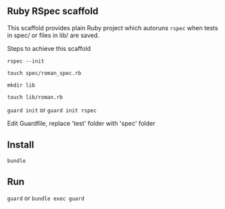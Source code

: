 ## Ruby RSpec scaffold

This scaffold provides plain Ruby project which autoruns `rspec` when tests in spec/ or files in lib/ are saved.



Steps to achieve this scaffold

`rspec --init`

`touch spec/roman_spec.rb`

`mkdir lib`

`touch lib/roman.rb`

`guard init` or `guard init rspec`

Edit Guardfile, replace 'test' folder with 'spec' folder


## Install

`bundle`

## Run

`guard` or `bundle exec guard`
